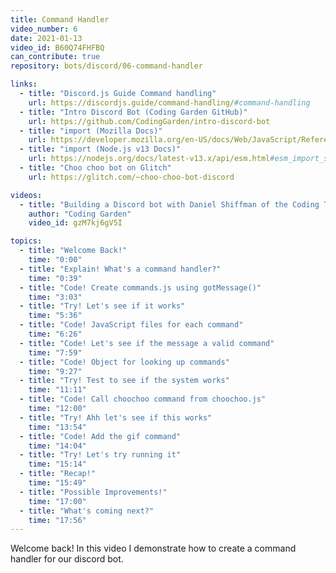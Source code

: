 ```yaml
---
title: Command Handler
video_number: 6
date: 2021-01-13
video_id: B60Q74FHFBQ
can_contribute: true
repository: bots/discord/06-command-handler

links:
  - title: "Discord.js Guide Command handling"
    url: https://discordjs.guide/command-handling/#command-handling
  - title: "Intro Discord Bot (Coding Garden GitHub)"
    url: https://github.com/CodingGarden/intro-discord-bot
  - title: "import (Mozilla Docs)"
    url: https://developer.mozilla.org/en-US/docs/Web/JavaScript/Reference/Statements/import
  - title: "import (Node.js v13 Docs)"
    url: https://nodejs.org/docs/latest-v13.x/api/esm.html#esm_import_statements
  - title: "Choo choo bot on Glitch"
    url: https://glitch.com/~choo-choo-bot-discord

videos:
  - title: "Building a Discord bot with Daniel Shiffman of the Coding Train"
    author: "Coding Garden"
    video_id: gzM7kj6gV5I

topics:
  - title: "Welcome Back!"
    time: "0:00"
  - title: "Explain! What's a command handler?"
    time: "0:39"
  - title: "Code! Create commands.js using gotMessage()"
    time: "3:03"
  - title: "Try! Let's see if it works"
    time: "5:36"
  - title: "Code! JavaScript files for each command"
    time: "6:26"
  - title: "Code! Let's see if the message a valid command"
    time: "7:59"
  - title: "Code! Object for looking up commands"
    time: "9:27"
  - title: "Try! Test to see if the system works"
    time: "11:11"
  - title: "Code! Call choochoo command from choochoo.js"
    time: "12:00"
  - title: "Try! Ahh let's see if this works"
    time: "13:54"
  - title: "Code! Add the gif command"
    time: "14:04"
  - title: "Try! Let's try running it"
    time: "15:14"
  - title: "Recap!"
    time: "15:49"
  - title: "Possible Improvements!"
    time: "17:00"
  - title: "What's coming next?"
    time: "17:56"
---
```


Welcome back! In this video I demonstrate how to create a command handler for our discord bot.
